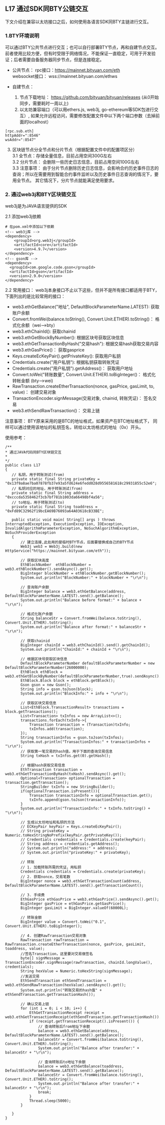 ##  L17 通过SDK同BTY公链交互

下文介绍在兼容以太坊接口之后，如何使用各语言SDK同BTY主链进行交互。  

### 1.BTY环境说明

 可以通过BTY公共节点进行交互；也可以自行部署BTY节点，再和自建节点交互。 前者使用比较方便，但有时受限于网络情况，不能保证一直稳定，可用于开发验证；后者需要自备服务器同步节点，但是连接稳定。  
 - 公共节点： 
   rpc接口：https://mainnet.bityuan.com/eth  
   websocket接口： wss://mainnet.bityuan.com/ethws  
   
 - 自建节点：
   1. 节点下载地址： https://github.com/bityuan/bityuan/releases  (从0开始同步，需要耗时一周以上)
   2. 以太坊兼容端口（可以用ethers.js, web3j, go-ethereum等SDK包进行交互）, 如果允许远程访问，需要修改配置文件中以下两个端口参数（去掉前面的localhost）
```  
[rpc.sub.eth]
httpAddr=":8546"
wsAddr=":8547"
``` 
   3. 区块链节点分全节点和分片节点（根据配置文件中的配置项区分）   
      3.1 全节点：存储全量信息，目前占用空间300G左右  
      3.2 分片节点： 会删除一些历史日志信息，目前占用空间100G左右  
      3.3 注意事项： 由于分片节点删除历史日志信息，会影响合约历史事件日志的查询；所以在需要用到智能合约事件监听以及历史事件日志查询的情况下，要用全节点。  其它情况下，分片节点就能满足使用要求。 


### 2. 通过web3j和BTY区块链交互
web3j是为JAVA语言提供的SDK  

2.1 添加web3j依赖  
```  
# 在pom.xml中添加以下依赖
<!-- web3j库 -->
<dependency>
    <groupId>org.web3j</groupId>
    <artifactId>core</artifactId>
    <version>4.9.7</version>
</dependency>
<!-- gson库 -->
<dependency>
  <groupId>com.google.code.gson</groupId>
  <artifactId>gson</artifactId>
  <version>2.9.0</version>
</dependency>
```  

2.2 常用接口：
web3j本身接口不止以下这些，但并不是所有接口都适用于BTY， 下面列出的是比较常用的接口： 
 - web3.ethGetBalance("地址", DefaultBlockParameterName.LATEST): 获取账户余额
 - Convert.fromWei(balance.toString(), Convert.Unit.ETHER).toString()： 格式化余额（wei-->bty）
 - web3.ethChainId(): 获取chainid
 - web3.ethGetBlockByNumber(): 根据区块号获取区块信息
 - web3.ethGetTransactionByHash("交易hash"): 根据交易hash获取交易内容
 - web3.ethGasPrice()： 获取gasprice
 - Keys.createEcKeyPair().getPrivateKey(): 获取用户私钥
 - Credentials.create("用户私钥"): 根据私钥获取转账凭证
 - Credentials.create("用户私钥").getAddress()： 获取用户地址
 - Convert.toWei("转账数量", Convert.Unit.ETHER).toBigInteger()： 格式化转帐金额 (bty-->wei)
 - RawTransaction.createEtherTransaction(nonce, gasPrice, gasLimit, to, value)： 创建交易对象
 - TransactionEncoder.signMessage(交易对象, chainid, 转账凭证)： 签名交易 
 - web3.ethSendRawTransaction()： 交易上链  

 注意事项： BTY原来采用的是BTC的地址格式，如果资产在BTC地址格式下， 同样可以通过使用该地址的私钥签名，转给以太坊格式的地址（0x）开头。 

 使用参考：

 ```  
 /**
 * 通过JAVA代码同BTY区块链交互
 *
 */
public class L17 
{
    // 私钥，用于转账测试(from)
    private static final String privateKey = "0x13f9a8ae7ba07878fb37e93a5fd624e6fedd028d9556581618c29931855c52e6";
    // 私钥对应的地址，用于转账测试(from)
    private static final String address = "0xcccda5358462f3cb7bf781b1003da66498bf4a56";
    // to地址，用于转账测试(to)
    private static final String toaddress = "0xFd89C32962f19bcEA69B76093a64A03618cB33BE";

    public static void main( String[] args ) throws InterruptedException, ExecutionException, IOException, InvalidAlgorithmParameterException, NoSuchAlgorithmException, NoSuchProviderException
    {
        // 建立连接,此处用的是临时BTY节点，后面要替换成自己的BTY节点
        Web3j web3 = Web3j.build(new HttpService("https://mainnet.bityuan.com/eth"));

        // 获取区块高度
        EthBlockNumber  ethBlockNumber = web3.ethBlockNumber().sendAsync().get();
        BigInteger blockNumber = ethBlockNumber.getBlockNumber();
        System.out.println("BlockNumber:" + blockNumber + "\r\n");

        // 查询账户余额
        BigInteger balance = web3.ethGetBalance(address, DefaultBlockParameterName.LATEST).send().getBalance();
        System.out.println("Balance before format:" + balance + "\r\n");

        // 格式化账户余额
        String balanceStr = Convert.fromWei(balance.toString(), Convert.Unit.ETHER).toString();
        System.out.println("Balance after format:" + balanceStr + "\r\n");

        // 获取chainid
        BigInteger chainId = web3.ethChainId().send().getChainId();
        System.out.println("ChainId:" + chainId + "\r\n");

        // 根据区块号获取区块信息
        DefaultBlockParameterNumber defaultBlockParameterNumber = new DefaultBlockParameterNumber(26000000);
        EthBlock ethBlock = web3.ethGetBlockByNumber(defaultBlockParameterNumber,true).sendAsync().get();
        EthBlock.Block block = ethBlock.getBlock();
        Gson gson = new Gson();
        String info = gson.toJson(block);
        System.out.println("BlockInfo:" + info + "\r\n");

        // 获取区块交易信息
        List<EthBlock.TransactionResult> transactions = block.getTransactions();
        List<Transaction> txInfos = new ArrayList<>();
        transactions.forEach(txInfo->{
            Transaction transaction = (Transaction)txInfo;
            txInfos.add(transaction);
        });
        String transactionInfos = gson.toJson(txInfos);
        System.out.println("TransactionInfos:" + transactionInfos + "\r\n");
        // 获取第一笔交易的hash值，用于下面的查询交易信息
        String txHash = txInfos.get(0).getHash();

        // 根据hash获取交易信息
        EthTransaction transaction = web3.ethGetTransactionByHash(txHash).sendAsync().get();
        Optional<Transaction> optionalTransaction = transaction.getTransaction();
        StringBuilder txInfo = new StringBuilder();
        if(optionalTransaction.isPresent()){
            Transaction transactionInfo = optionalTransaction.get();
            txInfo.append(gson.toJson(transactionInfo));
        }
        System.out.println("TransactionInfo:" + txInfo.toString() + "\r\n");

        // 生成以太坊地址和私钥的方法
        // ECKeyPair keyPair = Keys.createEcKeyPair();
        // String privateKey = Numeric.toHexStringNoPrefix(keyPair.getPrivateKey());
        // Credentials credentials = Credentials.create(keyPair);
        // String address = credentials.getAddress();
        // System.out.println("address:" + address);
        // System.out.println("privateKey:" + privateKey);

        // 转账
        // 1. 加载转账所需的凭证，用私钥
        Credentials credentials = Credentials.create(privateKey);
        // 2. 获取nonce，交易笔数
        BigInteger nonce = web3.ethGetTransactionCount(address, DefaultBlockParameterName.LATEST).send().getTransactionCount();

        // 3. 手续费
        EthGasPrice ethGasPrice = web3.ethGasPrice().sendAsync().get();
        BigInteger gasPrice = ethGasPrice.getGasPrice();
        BigInteger gasLimit = BigInteger.valueOf(60000L);

        // 转账金额
        BigInteger value = Convert.toWei("0.1", Convert.Unit.ETHER).toBigInteger(); 

        // 4. 创建RawTransaction交易对象
        RawTransaction rawTransaction = RawTransaction.createEtherTransaction(nonce, gasPrice, gasLimit, toaddress, value);
        //签名Transaction，这里要对交易做签名
        byte[] signMessage = TransactionEncoder.signMessage(rawTransaction, chainId.longValue(), credentials);
        String hexValue = Numeric.toHexString(signMessage);
        //发送交易
        EthSendTransaction ethSendTransaction = web3.ethSendRawTransaction(hexValue).sendAsync().get();
        System.out.println("转账交易的hash值" + ethSendTransaction.getTransactionHash());

        // 确认交易上链
        for (int i = 0; i < 10; i++) {
            EthGetTransactionReceipt receipt = web3.ethGetTransactionReceipt(ethSendTransaction.getTransactionHash()).sendAsync().get();
            if (receipt.getTransactionReceipt().isPresent()) {
                // 查询转账后from地址下余额
                balance = web3.ethGetBalance(address, DefaultBlockParameterName.LATEST).send().getBalance();
                balanceStr = Convert.fromWei(balance.toString(), Convert.Unit.ETHER).toString();
                System.out.println("Balance after transfer:" + balanceStr + "\r\n");

                // 查询转账后to地址下余额
                balance = web3.ethGetBalance(toaddress, DefaultBlockParameterName.LATEST).send().getBalance();
                balanceStr = Convert.fromWei(balance.toString(), Convert.Unit.ETHER).toString();
                System.out.println("Balance after transfer:" + balanceStr + "\r\n");
                break;
            }
            Thread.sleep(5000);
        }

    }
}

 ```  
